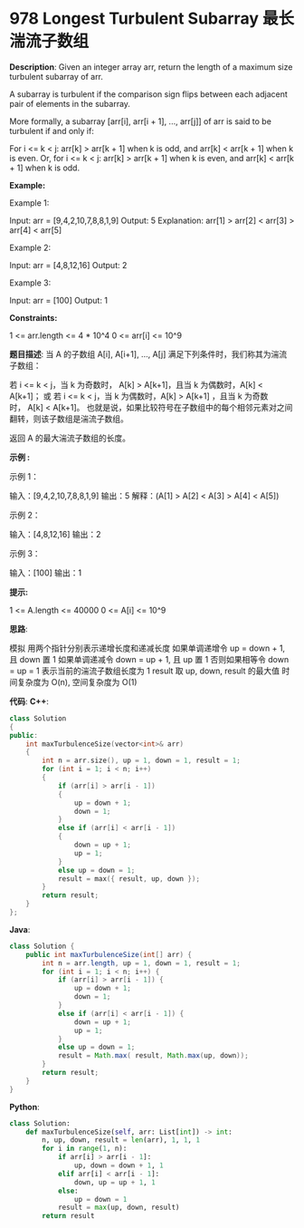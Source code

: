 # 978 Longest Turbulent Subarray 最长湍流子数组

__Description__:
Given an integer array arr, return the length of a maximum size turbulent subarray of arr.

A subarray is turbulent if the comparison sign flips between each adjacent pair of elements in the subarray.

More formally, a subarray [arr[i], arr[i + 1], ..., arr[j]] of arr is said to be turbulent if and only if:

For i <= k < j:
arr[k] > arr[k + 1] when k is odd, and
arr[k] < arr[k + 1] when k is even.
Or, for i <= k < j:
arr[k] > arr[k + 1] when k is even, and
arr[k] < arr[k + 1] when k is odd.

__Example:__

Example 1:

Input: arr = [9,4,2,10,7,8,8,1,9]
Output: 5
Explanation: arr[1] > arr[2] < arr[3] > arr[4] < arr[5]

Example 2:

Input: arr = [4,8,12,16]
Output: 2

Example 3:

Input: arr = [100]
Output: 1

__Constraints:__

1 <= arr.length <= 4 * 10^4
0 <= arr[i] <= 10^9

__题目描述__:
当 A 的子数组 A[i], A[i+1], ..., A[j] 满足下列条件时，我们称其为湍流子数组：

若 i <= k < j，当 k 为奇数时， A[k] > A[k+1]，且当 k 为偶数时，A[k] < A[k+1]；
或 若 i <= k < j，当 k 为偶数时，A[k] > A[k+1] ，且当 k 为奇数时， A[k] < A[k+1]。
也就是说，如果比较符号在子数组中的每个相邻元素对之间翻转，则该子数组是湍流子数组。

返回 A 的最大湍流子数组的长度。

__示例 :__

示例 1：

输入：[9,4,2,10,7,8,8,1,9]
输出：5
解释：(A[1] > A[2] < A[3] > A[4] < A[5])

示例 2：

输入：[4,8,12,16]
输出：2

示例 3：

输入：[100]
输出：1

__提示:__

1 <= A.length <= 40000
0 <= A[i] <= 10^9

__思路__:

模拟
用两个指针分别表示递增长度和递减长度
如果单调递增令 up = down + 1, 且 down 置 1
如果单调递减令 down = up + 1, 且 up 置 1
否则如果相等令 down = up = 1 表示当前的湍流子数组长度为 1
result 取 up, down, result 的最大值
时间复杂度为 O(n), 空间复杂度为 O(1)

__代码__:
__C++__:

```C++
class Solution 
{
public:
    int maxTurbulenceSize(vector<int>& arr) 
    {
        int n = arr.size(), up = 1, down = 1, result = 1;
        for (int i = 1; i < n; i++) 
        {
            if (arr[i] > arr[i - 1]) 
            { 
                up = down + 1; 
                down = 1; 
            }
            else if (arr[i] < arr[i - 1]) 
            { 
                down = up + 1; 
                up = 1; 
            }
            else up = down = 1;
            result = max({ result, up, down });
        }
        return result;
    }
};
```

__Java__:

```Java
class Solution {
    public int maxTurbulenceSize(int[] arr) {
        int n = arr.length, up = 1, down = 1, result = 1;
        for (int i = 1; i < n; i++) {
            if (arr[i] > arr[i - 1]) { 
                up = down + 1; 
                down = 1; 
            }
            else if (arr[i] < arr[i - 1]) { 
                down = up + 1; 
                up = 1; 
            }
            else up = down = 1;
            result = Math.max( result, Math.max(up, down));
        }
        return result;
    }
}
```

__Python__:

```Python
class Solution:
    def maxTurbulenceSize(self, arr: List[int]) -> int:
        n, up, down, result = len(arr), 1, 1, 1
        for i in range(1, n):
            if arr[i] > arr[i - 1]:
                up, down = down + 1, 1
            elif arr[i] < arr[i - 1]:
                down, up = up + 1, 1
            else:
                up = down = 1
            result = max(up, down, result)
        return result
```
